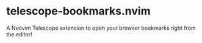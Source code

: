 # telescope-bookmarks.nvim
A Neovim Telescope extension to open your browser bookmarks right from the editor!
